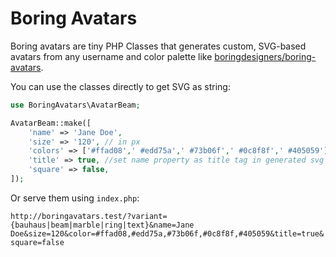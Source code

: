 # Boring Avatars

Boring avatars are tiny PHP Classes that generates custom, SVG-based avatars from any username and color palette like [boringdesigners/boring-avatars](https://github.com/boringdesigners/boring-avatars).

You can use the classes directly to get SVG as string:

```php
use BoringAvatars\AvatarBeam;

AvatarBeam::make([
    'name' => 'Jane Doe',
    'size' => '120', // in px
    'colors' => ['#ffad08',' #edd75a',' #73b06f',' #0c8f8f',' #405059'],
    'title' => true, //set name property as title tag in generated svg
    'square' => false,
]);
```

Or serve them using `index.php`:

`http://boringavatars.test/?variant={bauhaus|beam|marble|ring|text}&name=Jane Doe&size=120&color=#ffad08,#edd75a,#73b06f,#0c8f8f,#405059&title=true&square=false`

